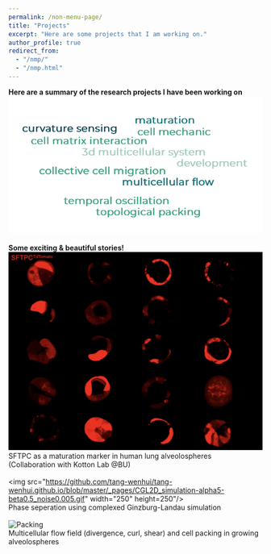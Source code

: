 ```yaml
---
permalink: /non-menu-page/
title: "Projects"
excerpt: "Here are some projects that I am working on."
author_profile: true
redirect_from: 
  - "/nmp/"
  - "/nmp.html"
---
```


**Here are a summary of the research projects I have been working on** <br/>
![Word Cloud](wordcloud.png) <br/>
<br/>
**Some exciting & beautiful stories!** <br/>
![SFTPC](SFTPC.png)<br/>
SFTPC as a maturation marker in human lung alveolospheres <br/>
(Collaboration with Kotton Lab @BU) <br/>
<br/>
<img src="https://github.com/tang-wenhui/tang-wenhui.github.io/blob/master/_pages/CGL2D_simulation-alpha5-beta0.5_noise0.005.gif" width="250" height=250"/> <br/>
Phase seperation using complexed Ginzburg-Landau simulation<br/>
<br/>
![Packing](cover1_without_title.jpg) <br/>
Multicellular flow field (divergence, curl, shear) and cell packing in growing alveolospheres<br/>





